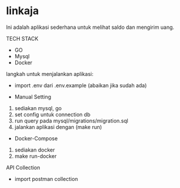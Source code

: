 # linkaja

Ini adalah aplikasi sederhana untuk melihat saldo dan mengirim uang.

TECH STACK
- GO
- Mysql
- Docker
 
 
langkah untuk menjalankan aplikasi:
- import .env dari .env.example (abaikan jika sudah ada)

- Manual Setting
1. sediakan mysql, go
2. set config untuk connection db
3. run query pada mysql/migrations/migration.sql
4. jalankan aplikasi dengan (make run)

- Docker-Compose
1. sediakan docker
2. make run-docker

API Collection
- import postman collection